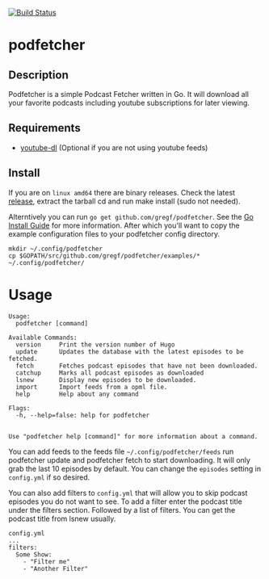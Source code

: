 [![Build Status](https://travis-ci.org/gregf/podfetcher.svg?branch=master)](https://travis-ci.org/gregf/podfetcher)
# podfetcher

## Description

Podfetcher is a simple Podcast Fetcher written in Go. It will download all your favorite podcasts including youtube subscriptions for later viewing.

## Requirements

* [youtube-dl](https://rg3.github.io/youtube-dl/) (Optional if you are not using youtube feeds)

## Install

If you are on `linux amd64` there are binary releases. Check the latest [release](https://github.com/gregf/podfetcher/releases), extract the tarball cd and run make install (sudo not needed).

Alterntively you can run `go get github.com/gregf/podfetcher`. See the [Go Install Guide](https://golang.org/doc/install#install) for more information. After which you'll want to copy the example configuration files to your podfetcher config directory. 

```
mkdir ~/.config/podfetcher
cp $GOPATH/src/github.com/gregf/podfetcher/examples/* ~/.config/podfetcher/
```

# Usage

```
Usage:
  podfetcher [command]

Available Commands:
  version     Print the version number of Hugo
  update      Updates the database with the latest episodes to be fetched.
  fetch       Fetches podcast episodes that have not been downloaded.
  catchup     Marks all podcast episodes as downloaded
  lsnew       Display new episodes to be downloaded.
  import      Import feeds from a opml file.
  help        Help about any command

Flags:
  -h, --help=false: help for podfetcher


Use "podfetcher help [command]" for more information about a command.
```

You can add feeds to the feeds file `~/.config/podfetcher/feeds` run podfetcher update and podfetcher fetch to start downloading. It will only grab the last 10 episodes by default. You can change the `episodes` setting in `config.yml` if so desired.

You can also add filters to `config.yml` that will allow you to skip podcast episodes you do not want to see. To add a filter enter the podcast title under the filters section. Followed by a list of filters. You can get the podcast title from lsnew usually.

```
config.yml
...
filters:
  Some Show:
    - "Filter me"
    - "Another Filter"

